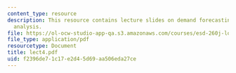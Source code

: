 ```yaml
---
content_type: resource
description: This resource contains lecture slides on demand forecasting and causal
  analysis.
file: https://ol-ocw-studio-app-qa.s3.amazonaws.com/courses/esd-260j-logistics-systems-fall-2006/f2396de71c17e2d45d69aa506eda27ce_lect4.pdf
file_type: application/pdf
resourcetype: Document
title: lect4.pdf
uid: f2396de7-1c17-e2d4-5d69-aa506eda27ce
---
```

